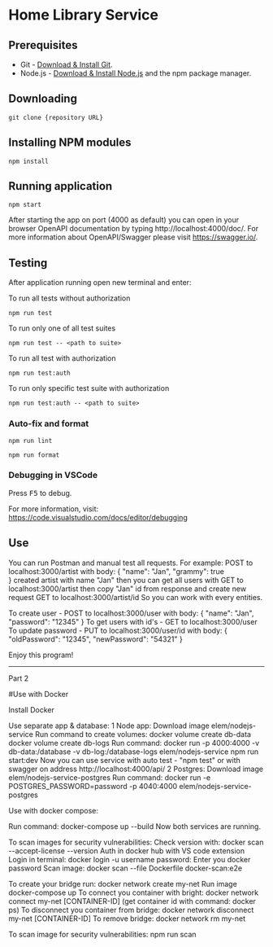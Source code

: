 # Home Library Service

## Prerequisites

- Git - [Download & Install Git](https://git-scm.com/downloads).
- Node.js - [Download & Install Node.js](https://nodejs.org/en/download/) and the npm package manager.

## Downloading

```
git clone {repository URL}
```

## Installing NPM modules

```
npm install
```

## Running application

```
npm start
```

After starting the app on port (4000 as default) you can open
in your browser OpenAPI documentation by typing http://localhost:4000/doc/.
For more information about OpenAPI/Swagger please visit https://swagger.io/.

## Testing

After application running open new terminal and enter:

To run all tests without authorization

```
npm run test
```

To run only one of all test suites

```
npm run test -- <path to suite>
```

To run all test with authorization

```
npm run test:auth
```

To run only specific test suite with authorization

```
npm run test:auth -- <path to suite>
```

### Auto-fix and format

```
npm run lint
```

```
npm run format
```

### Debugging in VSCode

Press <kbd>F5</kbd> to debug.

For more information, visit: https://code.visualstudio.com/docs/editor/debugging


## Use
You can run Postman and manual test all requests. For example: 
POST to localhost:3000/artist with body: 
{
    "name": "Jan",
    "grammy": true   
} 
created artist with name "Jan"
then you can get all users with 
GET to localhost:3000/artist
then copy "Jan" id from response and create new request 
GET to localhost:3000/artist/id
So you can work with every entities.

To create user -
POST to localhost:3000/user with body: 
{
    "name": "Jan",
    "password": "12345"
} 
To get users with id's - 
GET to localhost:3000/user
To update password -
PUT to localhost:3000/user/id with body:
{
    "oldPassword": "12345",
    "newPassword": "54321"
}

Enjoy this program!
_____________________________
Part 2

#Use with Docker

Install Docker

Use separate app & database:
1
Node app:
Download image elem/nodejs-service
Run command to create volumes: docker volume create db-data
                                docker volume create db-logs
Run command: docker run -p 4000:4000  -v db-data:/database -v db-log:/database-logs elem/nodejs-service npm run start:dev
Now you can use service with auto test - "npm test" or with swagger on address http://localhost:4000/api/
2
Postgres:
Download image elem/nodejs-service-postgres
Run command: docker run -e POSTGRES_PASSWORD=password  -p 4040:4000 elem/nodejs-service-postgres

Use with docker compose:

Run command: docker-compose up --build
Now both services are running.

To scan images for security vulnerabilities:
Check version with: docker scan --accept-license --version
Auth in docker hub with VS code extension 
Login in terminal: docker login -u username
password: Enter you docker password
Scan image: docker scan --file Dockerfile docker-scan:e2e 

To create your bridge run: docker network create my-net
Run image docker-compose up 
To connect you container with bright: docker network connect my-net [CONTAINER-ID] (get container id with command: docker ps)
To disconnect you container from bridge: docker network disconnect my-net [CONTAINER-ID]
To remove bridge: docker network rm my-net

To scan image for security vulnerabilities: npm run scan


